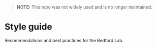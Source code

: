 > **NOTE:**  This repo was not widely used and is no longer maintained.

# Style guide

Recommendations and best practices for the Bedford Lab.
